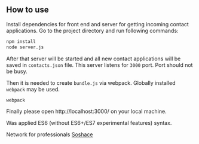 ## How to use

Install dependencies for front end and server for getting incoming contact applications.
Go to the project directory and run following commands:

```sh
npm install
node server.js
```

After that server will be started and all new contact applications will be saved in `contacts.json` file.
This server listens for `3000` port. Port should not be busy.

Then it is needed to create `bundle.js` via webpack. Globally installed `webpack` may be used.

```sh
webpack
```

Finally please open http://localhost:3000/ on your local machine.

Was applied ES6 (without ES6+/ES7 experimental features) syntax.

Network for professionals [Soshace](https://soshace.com)
